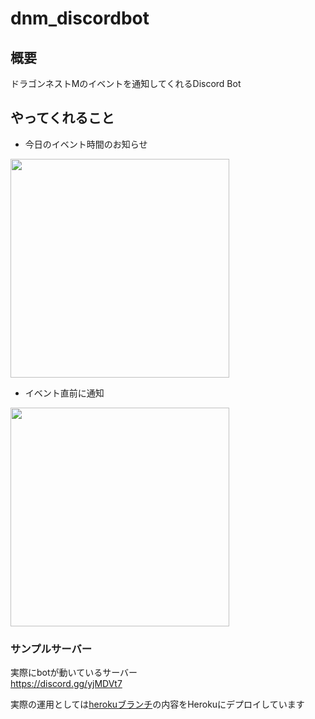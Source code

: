 # dnm_discordbot

## 概要
ドラゴンネストMのイベントを通知してくれるDiscord Bot

## やってくれること
- 今日のイベント時間のお知らせ
  
<img src="https://raw.github.com/wiki/kumi93/dnm_discordbot/images/daily_sample.png" width="350">

- イベント直前に通知
    
<img src="https://raw.github.com/wiki/kumi93/dnm_discordbot/images/alarm_sample.png" width="350">

### サンプルサーバー
実際にbotが動いているサーバー  
https://discord.gg/yjMDVt7
    
実際の運用としては[herokuブランチ](https://github.com/kumi93/dnm_discordbot/tree/heroku)の内容をHerokuにデプロイしています


